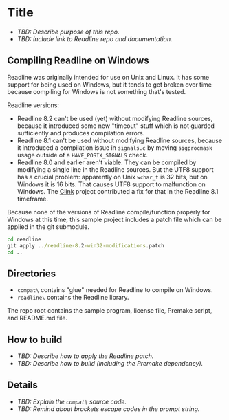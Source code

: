 # Title

- _TBD: Describe purpose of this repo._
- _TBD: Include link to Readline repo and documentation._

## Compiling Readline on Windows

Readline was originally intended for use on Unix and Linux.  It has some support for being used on Windows, but it tends to get broken over time because compiling for Windows is not something that's tested.

Readline versions:
- Readline 8.2 can't be used (yet) without modifying Readline sources, because it introduced some new "timeout" stuff which is not guarded sufficiently and produces compilation errors.
- Readline 8.1 can't be used without modifying Readline sources, because it introduced a compilation issue in `signals.c` by moving `sigprocmask` usage outside of a `HAVE_POSIX_SIGNALS` check.
- Readline 8.0 and earlier aren't viable.  They can be compiled by modifying a single line in the Readline sources.  But the UTF8 support has a crucial problem:  apparently on Unix `wchar_t` is 32 bits, but on Windows it is 16 bits.  That causes UTF8 support to malfunction on Windows.  The [Clink](https://github.com/chrisant996/clink) project contributed a fix for that in the Readline 8.1 timeframe.

Because none of the versions of Readline compile/function properly for Windows at this time, this sample project includes a patch file which can be applied in the git submodule.

```cmd
cd readline
git apply ../readline-8.2-win32-modifications.patch
cd ..
```

## Directories

- `compat\` contains "glue" needed for Readline to compile on Windows.
- `readline\` contains the Readline library.

The repo root contains the sample program, license file, Premake script, and README.md file.

## How to build

- _TBD: Describe how to apply the Readline patch._
- _TBD: Describe how to build (including the Premake dependency)._

## Details

- _TBD: Explain the `compat\` source code._
- _TBD: Remind about brackets escape codes in the prompt string._
